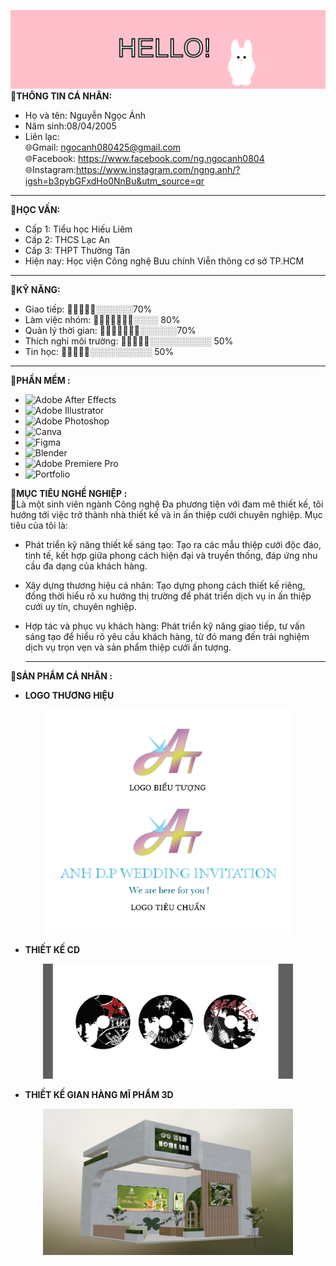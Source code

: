 ![Hello Banner](banner.svg)
🌸**THÔNG TIN CÁ NHÂN:**  
- Họ và tên: Nguyễn Ngọc Ánh  
- Năm sinh:08/04/2005  
- Liên lạc:  
🌐Gmail: ngocanh080425@gmail.com  
🌐Facebook: https://www.facebook.com/ng.ngocanh0804  
🌐Instagram:https://www.instagram.com/ngng.anh/?igsh=b3pybGFxdHo0NnBu&utm_source=qr

---

🌸**HỌC VẤN:**  
- Cấp 1: Tiểu học Hiếu Liêm  
- Cấp 2: THCS Lạc An    
- Cấp 3: THPT Thường Tân  <br> 
- Hiện nay: Học viện Công nghệ Bưu chính Viễn thông cơ sở TP.HCM<br>   

---

🌸**KỸ NĂNG:**   
- Giao tiếp:             🌸🌸🌸🌸🌸░░░░░░70%
- Làm việc nhóm:         🌸🌸🌸🌸🌸🌸🌸░░░░ 80%
- Quản lý thời gian:     🌸🌸🌸🌸🌸🌸🌸░░░░░░70%
- Thích nghi môi trường: 🌸🌸🌸🌸🌸░░░░░░░░░░ 50%
- Tin học:               🌸🌸🌸🌸🌸░░░░░░░░░░ 50%

---

🌸**PHẦN MỀM :**   
- ![Adobe After Effects](https://img.shields.io/badge/Adobe%20After%20Effects-9999FF.svg?style=for-the-badge&logo=Adobe%20After%20Effects&logoColor=white)  
- ![Adobe Illustrator](https://img.shields.io/badge/adobeillustrator-%23FF9A00.svg?style=for-the-badge&logo=adobeillustrator&logoColor=white)  
- ![Adobe Photoshop](https://img.shields.io/badge/adobephotoshop-%2331A8FF.svg?style=for-the-badge&logo=adobephotoshop&logoColor=white)  
- ![Canva](https://img.shields.io/badge/Canva-%2300C4CC.svg?style=for-the-badge&logo=Canva&logoColor=white)  
- ![Figma](https://img.shields.io/badge/figma-%23F24E1E.svg?style=for-the-badge&logo=figma&logoColor=white)  
- ![Blender](https://img.shields.io/badge/blender-%23F5792A.svg?style=for-the-badge&logo=blender&logoColor=white)   
- ![Adobe Premiere Pro](https://img.shields.io/badge/Adobe%20Premiere%20Pro-9999FF.svg?style=for-the-badge&logo=Adobe%20Premiere%20Pro&logoColor=white)   
- ![Portfolio](https://img.shields.io/badge/Portfolio-%23000000.svg?style=for-the-badge&logo=firefox&logoColor=#FF7139)

🌸**MỤC TIÊU NGHỀ NGHIỆP :**   
🎨Là một sinh viên ngành Công nghệ Đa phương tiện với đam mê thiết kế, tôi hướng tới việc trở thành nhà thiết kế và in ấn thiệp cưới chuyên nghiệp. Mục tiêu của tôi là:
- Phát triển kỹ năng thiết kế sáng tạo: Tạo ra các mẫu thiệp cưới độc đáo, tinh tế, kết hợp giữa phong cách hiện đại và truyền thống, đáp ứng nhu cầu đa dạng của khách hàng.
- Xây dựng thương hiệu cá nhân: Tạo dựng phong cách thiết kế riêng, đồng thời hiểu rõ xu hướng thị trường để phát triển dịch vụ in ấn thiệp cưới uy tín, chuyên nghiệp.
- Hợp tác và phục vụ khách hàng: Phát triển kỹ năng giao tiếp, tư vấn sáng tạo để hiểu rõ yêu cầu khách hàng, từ đó mang đến trải nghiệm dịch vụ trọn vẹn và sản phẩm thiệp cưới ấn tượng.

  ---
🌸**SẢN PHẨM CÁ NHÂN :** 
- **LOGO THƯƠNG HIỆU**
<p align="center">
  <img src="https://github.com/nguyenngocanh0804/nguyenngocanh0804/blob/e097d14ed27ddac09319e568a493c34c99d6bd96/%E1%BA%A2nh%20ch%E1%BB%A5p%20m%C3%A0n%20h%C3%ACnh%202024-05-08%20214528.png" alt="Kỹ năng" width="400"/>
</p>

- **THIẾT KẾ CD**
<p align="center">
  <img src="https://github.com/nguyenngocanh0804/nguyenngocanh0804/blob/e097d14ed27ddac09319e568a493c34c99d6bd96/%E1%BA%A2nh%20ch%E1%BB%A5p%20m%C3%A0n%20h%C3%ACnh%202024-06-16%20201416.png" alt="Kỹ năng" width="400"/>
</p>

- **THIẾT KẾ GIAN HÀNG MĨ PHẨM 3D**  
<p align="center">
  <img src="https://github.com/nguyenngocanh0804/nguyenngocanh0804/blob/e097d14ed27ddac09319e568a493c34c99d6bd96/%E1%BA%A2nh%20ch%E1%BB%A5p%20m%C3%A0n%20h%C3%ACnh%202025-06-16%20003535.png" alt="Kỹ năng" width="400"/>
</p>




